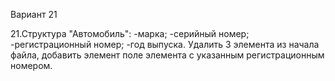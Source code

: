 Вариант 21

21.Структура "Автомобиль":
-марка;
-серийный номер;
-регистрационный номер;
-год выпуска.
Удалить 3 элемента из начала файла, добавить элемент
поле элемента с указанным регистрационным номером.